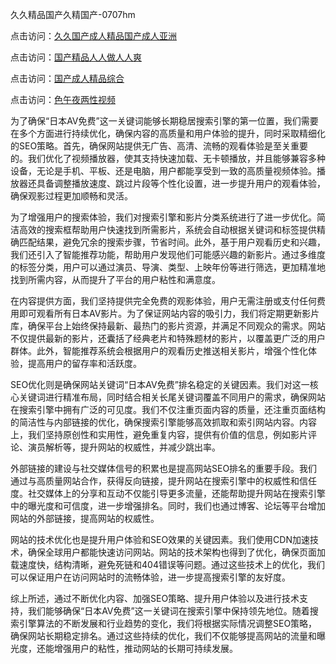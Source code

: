 久久精品国产久精国产-0707hm


点击访问：<a href="https://bsdf-5f5.pages.dev/">久久国产成人精品国产成人亚洲</a>

点击访问：<a href="https://cfad.pages.dev/">国产精品人人做人人爽</a>

点击访问：<a href="https://gfd-5xg.pages.dev/">国产成人精品综合</a>

点击访问：<a href="https://fdhf-454.pages.dev/">色午夜两性视频</a>


为了确保“日本AV免费”这一关键词能够长期稳居搜索引擎的第一位置，我们需要在多个方面进行持续优化，确保内容的高质量和用户体验的提升，同时采取精细化的SEO策略。首先，确保网站提供无广告、高清、流畅的观看体验是至关重要的。我们优化了视频播放器，使其支持快速加载、无卡顿播放，并且能够兼容多种设备，无论是手机、平板、还是电脑，用户都能享受到一致的高质量视频体验。播放器还具备调整播放速度、跳过片段等个性化设置，进一步提升用户的观看体验，确保观影过程更加顺畅和灵活。

为了增强用户的搜索体验，我们对搜索引擎和影片分类系统进行了进一步优化。简洁高效的搜索框帮助用户快速找到所需影片，系统会自动根据关键词和标签提供精确匹配结果，避免冗余的搜索步骤，节省时间。此外，基于用户观看历史和兴趣，我们还引入了智能推荐功能，帮助用户发现他们可能感兴趣的新影片。通过多维度的标签分类，用户可以通过演员、导演、类型、上映年份等进行筛选，更加精准地找到所需内容，从而提升了平台的用户粘性和满意度。

在内容提供方面，我们坚持提供完全免费的观影体验，用户无需注册或支付任何费用即可观看所有日本AV影片。为了保证网站内容的吸引力，我们将定期更新影片库，确保平台上始终保持最新、最热门的影片资源，并满足不同观众的需求。网站不仅提供最新的影片，还囊括了经典老片和特殊题材的影片，以覆盖更广泛的用户群体。此外，智能推荐系统会根据用户的观看历史推送相关影片，增强个性化体验，提高用户的留存率和活跃度。

SEO优化则是确保网站关键词“日本AV免费”排名稳定的关键因素。我们对这一核心关键词进行精准布局，同时结合相关长尾关键词覆盖不同用户的需求，确保网站在搜索引擎中拥有广泛的可见度。我们不仅注重页面内容的质量，还注重页面结构的简洁性与内部链接的优化，确保搜索引擎能够高效抓取和索引网站内容。内容上，我们坚持原创性和实用性，避免重复内容，提供有价值的信息，例如影片评论、演员解析等，提升网站的权威性，并减少跳出率。

外部链接的建设与社交媒体信号的积累也是提高网站SEO排名的重要手段。我们通过与高质量网站合作，获得反向链接，提升网站在搜索引擎中的权威性和信任度。社交媒体上的分享和互动不仅能引导更多流量，还能帮助提升网站在搜索引擎中的曝光度和可信度，进一步增强排名。同时，我们也通过博客、论坛等平台增加网站的外部链接，提高网站的权威性。

网站的技术优化也是提升用户体验和SEO效果的关键因素。我们使用CDN加速技术，确保全球用户都能快速访问网站。网站的技术架构也得到了优化，确保页面加载速度快，结构清晰，避免死链和404错误等问题。通过这些技术上的优化，我们可以保证用户在访问网站时的流畅体验，进一步提高搜索引擎的友好度。

综上所述，通过不断优化内容、加强SEO策略、提升用户体验以及进行技术支持，我们能够确保“日本AV免费”这一关键词在搜索引擎中保持领先地位。随着搜索引擎算法的不断发展和行业趋势的变化，我们将根据实际情况调整SEO策略，确保网站长期稳定排名。通过这些持续的优化，我们不仅能够提高网站的流量和曝光度，还能增强用户的粘性，推动网站的长期可持续发展。



<span style="display:none;">[Canonical link](https://github.com/ff684550/111154 ）</span>
